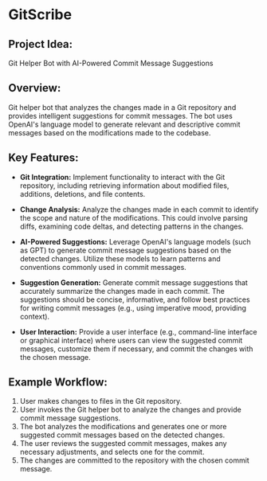# GitScribe
## Project Idea: 
Git Helper Bot with AI-Powered Commit Message Suggestions

## Overview:
Git helper bot that analyzes the changes made in a Git repository and provides intelligent suggestions for commit messages. The bot uses OpenAI's language model to generate relevant and descriptive commit messages based on the modifications made to the codebase.

## Key Features:

* __Git Integration:__ 
   Implement functionality to interact with the Git repository, including retrieving information about modified files, additions, deletions, and file contents.

* __Change Analysis:__
   Analyze the changes made in each commit to identify the scope and nature of the modifications. This could involve parsing diffs, examining code deltas, and detecting patterns in the changes.

* __AI-Powered Suggestions:__
   Leverage OpenAI's language models (such as GPT) to generate commit message suggestions based on the detected changes. Utilize these models to learn patterns and conventions commonly used in commit messages.

* __Suggestion Generation:__
   Generate commit message suggestions that accurately summarize the changes made in each commit. The suggestions should be concise, informative, and follow best practices for writing commit messages (e.g., using imperative mood, providing context).

* __User Interaction:__
   Provide a user interface (e.g., command-line interface or graphical interface) where users can view the suggested commit messages, customize them if necessary, and commit the changes with the chosen message.

## Example Workflow:

1. User makes changes to files in the Git repository.
2. User invokes the Git helper bot to analyze the changes and provide commit message suggestions.
3. The bot analyzes the modifications and generates one or more suggested commit messages based on the detected changes.
4. The user reviews the suggested commit messages, makes any necessary adjustments, and selects one for the commit.
5. The changes are committed to the repository with the chosen commit message.
